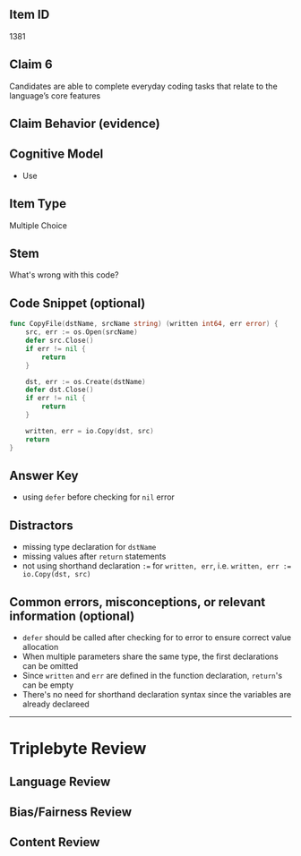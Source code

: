 ## Item ID
1381

## Claim 6

Candidates are able to complete everyday coding tasks that relate to the language’s core features

## Claim Behavior (evidence)

## Cognitive Model

- Use

## Item Type

Multiple Choice

## Stem

What's wrong with this code?

## Code Snippet (optional)

```go
func CopyFile(dstName, srcName string) (written int64, err error) {
    src, err := os.Open(srcName)
    defer src.Close()
    if err != nil {
        return
    }

    dst, err := os.Create(dstName)
    defer dst.Close()
    if err != nil {
        return
    }

    written, err = io.Copy(dst, src)
    return
}
```

## Answer Key

- using `defer` before checking for `nil` error

## Distractors

- missing type declaration for `dstName`
- missing values after `return` statements
- not using shorthand declaration `:=` for `written, err`, i.e. `written, err := io.Copy(dst, src)`

## Common errors, misconceptions, or relevant information (optional)

- `defer` should be called after checking for to error to ensure correct value allocation
- When multiple parameters share the same type, the first declarations can be omitted
- Since `written` and `err` are defined in the function declaration, `return`'s can be empty
- There's no need for shorthand declaration syntax since the variables are already declareed

---

# Triplebyte Review

## Language Review

## Bias/Fairness Review

## Content Review
